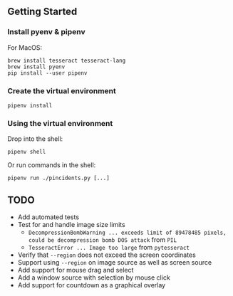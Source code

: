## Getting Started

### Install pyenv & pipenv

For MacOS:

```
brew install tesseract tesseract-lang
brew install pyenv
pip install --user pipenv
```

### Create the virtual environment

```
pipenv install
```

### Using the virtual environment

Drop into the shell:

```
pipenv shell
```

Or run commands in the shell:

```
pipenv run ./pincidents.py [...]
```

## TODO

- Add automated tests
- Test for and handle image size limits 
  - `DecompressionBombWarning ... exceeds limit of 89478485 pixels, could be decompression bomb DOS attack` from `PIL`
  - `TesseractError ... Image too large` from `pytesseract`
- Verify that `--region` does not exceed the screen coordinates
- Support using `--region` on image source as well as screen source
- Add support for mouse drag and select
- Add a window source with selection by mouse click
- Add support for countdown as a graphical overlay
